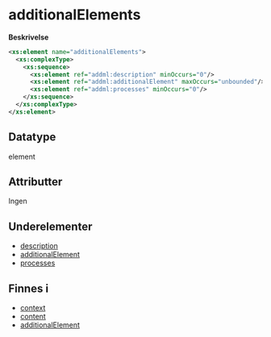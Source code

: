 # additionalElements

**Beskrivelse**

```xml
<xs:element name="additionalElements">
  <xs:complexType>
    <xs:sequence>
      <xs:element ref="addml:description" minOccurs="0"/>
      <xs:element ref="addml:additionalElement" maxOccurs="unbounded"/>
      <xs:element ref="addml:processes" minOccurs="0"/>
    </xs:sequence>
  </xs:complexType>
</xs:element>
```

## Datatype
element

## Attributter
Ingen

## Underelementer
* [description](description.md)
* [additionalElement](additionalElement.md)
* [processes](processes.md)

## Finnes i
* [context](context.md)
* [content](content.md)
* [additionalElement](additionalElement.md)